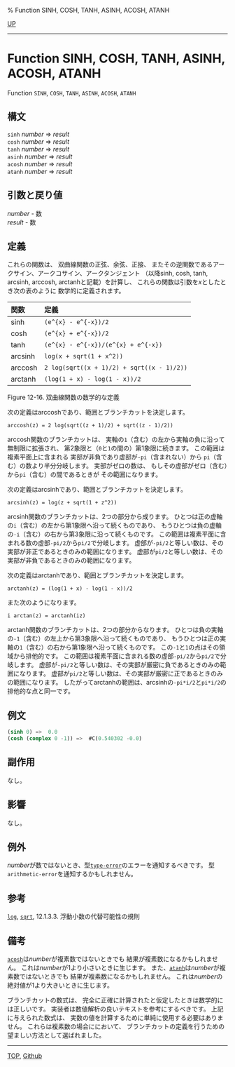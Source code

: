 % Function SINH, COSH, TANH, ASINH, ACOSH, ATANH

[UP](12.2.html)  

---

# Function **SINH, COSH, TANH, ASINH, ACOSH, ATANH**


Function `SINH`, `COSH`, `TANH`, `ASINH`, `ACOSH`, `ATANH`


## 構文

`sinh` *number* => *result*  
`cosh` *number* => *result*  
`tanh` *number* => *result*  
`asinh` *number* => *result*  
`acosh` *number* => *result*  
`atanh` *number* => *result*


## 引数と戻り値

*number* - 数  
*result* - 数


## 定義

これらの関数は、
双曲線関数の正弦、余弦、正接、
またその逆関数であるアークサイン、アークコサイン、アークタンジェント
（以降sinh, cosh, tanh, arcsinh, arccosh, arctanhと記載）を計算し、
これらの関数は引数を*x*としたとき次の表のように
数学的に定義されます。

|関数     |定義                                        |
|:--------|:-------------------------------------------|
|sinh     |`(e^{x} - e^{-x})/2`                        |
|cosh     |`(e^{x} + e^{-x})/2`                        |
|tanh     |`(e^{x} - e^{-x})/(e^{x} + e^{-x})`         |
|arcsinh  |`log(x + sqrt(1 + x^2))`                    |
|arccosh  |`2 log(sqrt((x + 1)/2) + sqrt((x - 1)/2))`  |
|arctanh  |`(log(1 + x) - log(1 - x))/2`               |

Figure 12-16. 双曲線関数の数学的な定義

次の定義はarccoshであり、範囲とブランチカットを決定します。

```
arccosh(z) = 2 log(sqrt((z + 1)/2) + sqrt((z - 1)/2))
```

arccosh関数のブランチカットは、
実軸の`1`（含む）の左から実軸の負に沿って無制限に拡張され、
第2象限と（`0`と`1`の間の）第1象限に続きます。
この範囲は複素平面上に含まれる
実部が非負であり虚部が`-pi`（含まれない）から
`pi`（含む）の数より半分分岐します。
実部がゼロの数は、
もしその虚部がゼロ（含む）から`pi`（含む）の間であるときが
その範囲になります。

次の定義はarcsinhであり、範囲とブランチカットを決定します。

```
arcsinh(z) = log(z + sqrt(1 + z^2))
```

arcsinh関数のブランチカットは、2つの部分から成ります。
ひとつは正の虚軸の`i`（含む）の左から第1象限へ沿って続くものであり、
もうひとつは負の虚軸の`-i`（含む）の右から第3象限に沿って続くものです。
この範囲は複素平面に含まれる数の虚部`-pi/2`から`pi/2`で分岐します。
虚部が`-pi/2`と等しい数は、その実部が非正であるときのみの範囲になります。
虚部が`pi/2`と等しい数は、その実部が非負であるときのみの範囲になります。

次の定義はarctanhであり、範囲とブランチカットを決定します。

```
arctanh(z) = (log(1 + x) - log(1 - x))/2
```

また次のようになります。

```
i arctan(z) = arctanh(iz)
```

arctanh関数のブランチカットは、2つの部分からなります。
ひとつは負の実軸の`-1`（含む）の左上から第3象限へ沿って続くものであり、
もうひとつは正の実軸の`1`（含む）の右から第1象限へ沿って続くものです。
この`-1`と`1`の点はその領域から排他的です。
この範囲は複素平面に含まれる数の虚部`-pi/2`から`pi/2`で分岐します。
虚部が`-pi/2`と等しい数は、その実部が厳密に負であるときのみの範囲になります。
虚部が`pi/2`と等しい数は、その実部が厳密に正であるときのみの範囲になります。
したがってarctanhの範囲は、arcsinhの`-pi*i/2`と`pi*i/2`の排他的な点と同一です。


## 例文

```lisp
(sinh 0) =>  0.0 
(cosh (complex 0 -1)) =>  #C(0.540302 -0.0)
```


## 副作用

なし。


## 影響

なし。


## 例外

*number*が数ではないとき、型[`type-error`](4.4.type-error.html)のエラーを通知するべきです。
型`arithmetic-error`を通知するかもしれません。


## 参考

[`log`](12.2.log.html),
[`sqrt`](12.2.sqrt.html),
12.1.3.3. 浮動小数の代替可能性の規則


## 備考

[`acosh`](12.2.sinh.html)は*number*が複素数ではないときでも
結果が複素数になるかもしれません。
これは*number*が1より小さいときに生じます。
また、[`atanh`](12.2.sinh.html)は*number*が複素数ではないときでも
結果が複素数になるかもしれません。
これは*number*の絶対値が1より大きいときに生じます。

ブランチカットの数式は、
完全に正確に計算されたと仮定したときは数学的には正しいです。
実装者は数値解析の良いテキストを参考にするべきです。
上記に与えられた数式は、
実数の値を計算するために単純に使用する必要はありません。
これらは複素数の場合ににおいて、
ブランチカットの定義を行うための望ましい方法として選ばれました。


---
[TOP](index.html),  [Github](https://github.com/nptcl/npt-japanese)

